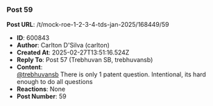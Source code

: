 ### Post 59
**Post URL**: /t/mock-roe-1-2-3-4-tds-jan-2025/168449/59
- **ID**: 600843
- **Author**: Carlton D'Silva (carlton)
- **Created At**: 2025-02-27T13:51:16.524Z
- **Reply To**: Post 57 (Trebhuvan SB, trebhuvansb)
- **Content**:  
  <a class="mention" href="/u/trebhuvansb">@trebhuvansb</a>
There is only 1 patent question. Intentional, its hard enough to do all questions
- **Reactions**: None
- **Post Number**: 59

